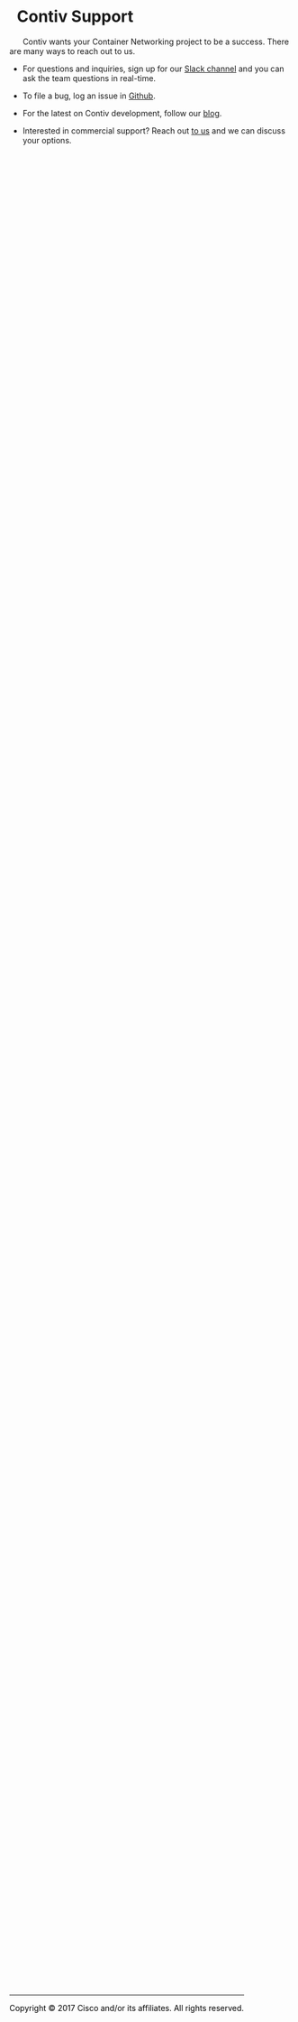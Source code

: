 # &nbsp;&nbsp;Contiv Support 

&nbsp;&nbsp;&nbsp;&nbsp;&nbsp;&nbsp;Contiv wants your Container Networking project to be a success. There are many ways to reach out to us.

- For questions and inquiries, sign up for our [Slack channel](https://contiv.herokuapp.com/) and you can ask the team questions in real-time.

- To file a bug, log an issue in [Github](https://github.com/contiv). 

- For the latest on Contiv development, follow our [blog](http://blogs.cisco.com/tag/contiv).

- Interested in commercial support? Reach out [to us](mailto:contiv-support@external.cisco.com) and we can discuss your options.

<div class="row">
    <div class="col-md-10 col-md-offset-1" style="position:absolute; top:90%;">
        <hr>
            <p style="text-align: center"><font color="black">Copyright &copy; 2017 Cisco and/or its affiliates. All rights reserved.</font>
            </p>
    </div>
</div>
